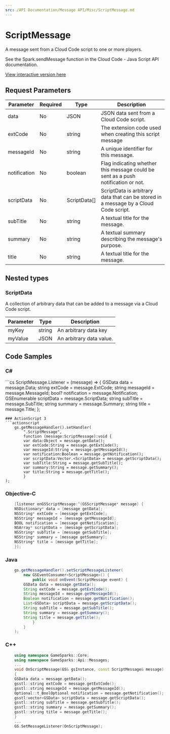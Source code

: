 ```yaml
---
src: /API Documentation/Message API/Misc/ScriptMessage.md
---
```


# ScriptMessage


A message sent from a Cloud Code script to one or more players.

See the Spark.sendMessage function in the Cloud Code - Java Script API documentation.


<a href="https://api.gamesparks.net/#scriptmessage" target="_gsapi">View interactive version here</a>

## Request Parameters

Parameter | Required | Type | Description
--------- | -------- | ---- | -----------
data | No | JSON | JSON data sent from a Cloud Code script.
extCode | No | string | The extension code used when creating this script message
messageId | No | string | A unique identifier for this message.
notification | No | boolean | Flag indicating whether this message could be sent as a push notification or not.
scriptData | No | ScriptData[] | ScriptData is arbitrary data that can be stored in a message by a Cloud Code script.
subTitle | No | string | A textual title for the message.
summary | No | string | A textual summary describing the message's purpose.
title | No | string | A textual title for the message.

## Nested types

### ScriptData

A collection of arbitrary data that can be added to a message via a Cloud Code script.

Parameter | Type | Description
--------- | ---- | -----------
myKey | string | An arbitrary data key
myValue | JSON | An arbitrary data value.


## Code Samples

<h3>C#</h3>
```cs
	ScriptMessage.Listener = (message) => {
	GSData data = message.Data; 
	string extCode = message.ExtCode; 
	string messageId = message.MessageId; 
	bool? notification = message.Notification; 
	GSEnumerable<GSData> scriptData = message.ScriptData; 
	string subTitle = message.SubTitle; 
	string summary = message.Summary; 
	string title = message.Title; 
	};

```
### ActionScript 3
```actionscript
	gs.getMessageHandler().setHandler(
		".ScriptMessage",
		function (message:ScriptMessage):void {
		var data:Object = message.getData(); 
		var extCode:String = message.getExtCode(); 
		var messageId:String = message.getMessageId(); 
		var notification:Boolean = message.getNotification(); 
		var scriptData:Vector.<ScriptData> = message.getScriptData(); 
		var subTitle:String = message.getSubTitle(); 
		var summary:String = message.getSummary(); 
		var title:String = message.getTitle(); 
		}
);

```
### Objective-C
```objectivec
	[listener onGSScriptMessage:^(GSScriptMessage* message) {
	NSDictionary* data = [message getData]; 
	NSString* extCode = [message getExtCode]; 
	NSString* messageId = [message getMessageId]; 
	BOOL notification = [message getNotification]; 
	NSArray* scriptData = [message getScriptData]; 
	NSString* subTitle = [message getSubTitle]; 
	NSString* summary = [message getSummary]; 
	NSString* title = [message getTitle]; 
	}];

```
### Java
```java
	gs.getMessageHandler().setScriptMessageListener(
		new GSEventConsumer<ScriptMessage>() {
			public void onEvent(ScriptMessage event) {
		GSData data = message.getData(); 
		String extCode = message.getExtCode(); 
		String messageId = message.getMessageId(); 
		Boolean notification = message.getNotification(); 
		List<GSData> scriptData = message.getScriptData(); 
		String subTitle = message.getSubTitle(); 
		String summary = message.getSummary(); 
		String title = message.getTitle(); 
			}
		}
	);
```
### C++
```cpp
	using namespace GameSparks::Core;
	using namespace GameSparks::Api::Messages;
	...
	void OnScriptMessage(GS& gsInstance, const ScriptMessage& message)
	{
	GSData data = message.getData(); 
	gsstl::string extCode = message.getExtCode(); 
	gsstl::string messageId = message.getMessageId(); 
	Optional::t_BoolOptional notification = message.getNotification(); 
	gsstl:vector<GSData> scriptData = message.getScriptData(); 
	gsstl::string subTitle = message.getSubTitle(); 
	gsstl::string summary = message.getSummary(); 
	gsstl::string title = message.getTitle(); 
	}
	...
	GS.SetMessageListener(OnScriptMessage);
```

